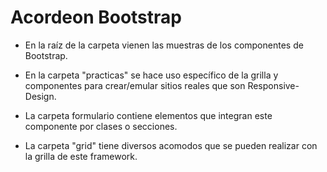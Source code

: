 # Acordeon Bootstrap

- En la raíz de la carpeta vienen las muestras de los componentes de Bootstrap.

- En la carpeta "practicas" se hace uso específico de la grilla y componentes para crear/emular sitios reales que son         Responsive-Design.

- La carpeta formulario contiene elementos que integran este componente por clases o secciones.

- La carpeta "grid" tiene diversos acomodos que se pueden realizar con la grilla de este framework.
